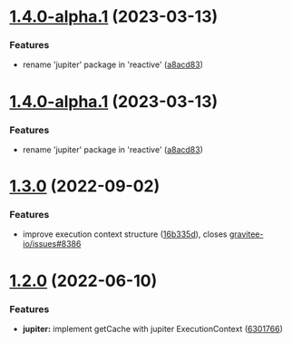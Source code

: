 # [1.4.0-alpha.1](https://github.com/gravitee-io/gravitee-resource-cache-provider-api/compare/1.3.0...1.4.0-alpha.1) (2023-03-13)


### Features

* rename 'jupiter' package in 'reactive' ([a8acd83](https://github.com/gravitee-io/gravitee-resource-cache-provider-api/commit/a8acd833f8c87da962e0853b3a366f0439cb94c9))

# [1.4.0-alpha.1](https://github.com/gravitee-io/gravitee-resource-cache-provider-api/compare/1.3.0...1.4.0-alpha.1) (2023-03-13)


### Features

* rename 'jupiter' package in 'reactive' ([a8acd83](https://github.com/gravitee-io/gravitee-resource-cache-provider-api/commit/a8acd833f8c87da962e0853b3a366f0439cb94c9))

# [1.3.0](https://github.com/gravitee-io/gravitee-resource-cache-provider-api/compare/1.2.0...1.3.0) (2022-09-02)


### Features

* improve execution context structure ([16b335d](https://github.com/gravitee-io/gravitee-resource-cache-provider-api/commit/16b335df09ba68147ffbda06e4bf629a07650054)), closes [gravitee-io/issues#8386](https://github.com/gravitee-io/issues/issues/8386)

# [1.2.0](https://github.com/gravitee-io/gravitee-resource-cache-provider-api/compare/1.1.0...1.2.0) (2022-06-10)


### Features

* **jupiter:** implement getCache with jupiter ExecutionContext ([6301766](https://github.com/gravitee-io/gravitee-resource-cache-provider-api/commit/63017664d101aeb1a3929e57e82671bf561f70a7))
